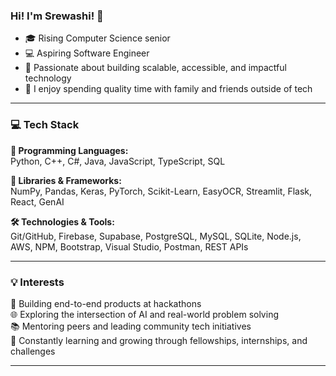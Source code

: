### Hi! I'm Srewashi! 👋

- 🎓 Rising Computer Science senior  
- 💻 Aspiring Software Engineer 
- 🚀 Passionate about building scalable, accessible, and impactful technology  
- 🤝 I enjoy spending quality time with family and friends outside of tech  

---

### 💻 Tech Stack

**🧠 Programming Languages:**  
Python, C++, C#, Java, JavaScript, TypeScript, SQL  

**🧰 Libraries & Frameworks:**  
NumPy, Pandas, Keras, PyTorch, Scikit-Learn, EasyOCR, Streamlit, Flask, React, GenAI  

**🛠️ Technologies & Tools:**  
Git/GitHub, Firebase, Supabase, PostgreSQL, MySQL, SQLite, Node.js, AWS, NPM, Bootstrap, Visual Studio, Postman, REST APIs  

---

### 💡 Interests

🎯 Building end-to-end products at hackathons  
🌐 Exploring the intersection of AI and real-world problem solving  
📚 Mentoring peers and leading community tech initiatives  
🌱 Constantly learning and growing through fellowships, internships, and challenges  

---


